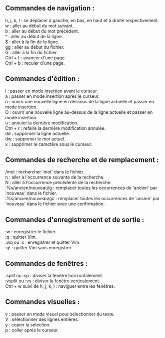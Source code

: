 ## Commandes de navigation :

h, j, k, l : se déplacer à gauche, en bas, en haut et à droite respectivement.  
w : aller au début du mot suivant.  
b : aller au début du mot précédent.  
^ : aller au début de la ligne.  
$ : aller à la fin de la ligne.  
gg : aller au début du fichier.  
G : aller à la fin du fichier.  
Ctrl + f : avancer d'une page.  
Ctrl + b : reculer d'une page.  

## Commandes d'édition :

i : passer en mode insertion avant le curseur.  
a : passer en mode insertion après le curseur.  
o : ouvrir une nouvelle ligne en dessous de la ligne actuelle et passer en mode insertion.  
O : ouvrir une nouvelle ligne au-dessus de la ligne actuelle et passer en mode insertion.  
u : annuler la dernière modification.  
Ctrl + r : refaire la dernière modification annulée.  
dd : supprimer la ligne actuelle.  
dw : supprimer le mot actuel.  
x : supprimer le caractère sous le curseur.

## Commandes de recherche et de remplacement :

/mot : rechercher 'mot' dans le fichier.  
n : aller à l'occurrence suivante de la recherche.  
N : aller à l'occurrence précédente de la recherche.  
:%s/ancien/nouveau/g : remplacer toutes les occurrences de 'ancien' par 'nouveau' dans le fichier.  
:%s/ancien/nouveau/gc : remplacer toutes les occurrences de 'ancien' par 'nouveau' dans le fichier avec une confirmation.

## Commandes d'enregistrement et de sortie :

:w : enregistrer le fichier.  
:q : quitter Vim.  
:wq ou :x : enregistrer et quitter Vim.  
:q! : quitter Vim sans enregistrer.

## Commandes de fenêtres :

:split ou :sp : diviser la fenêtre horizontalement.  
:vsplit ou :vs : diviser la fenêtre verticalement.  
Ctrl + w suivi de h, j, k, l : naviguer entre les fenêtres.

## Commandes visuelles :

v : passer en mode visuel pour sélectionner du texte.  
V : sélectionner des lignes entières.  
y : copier la sélection.  
p : coller après le curseur.

